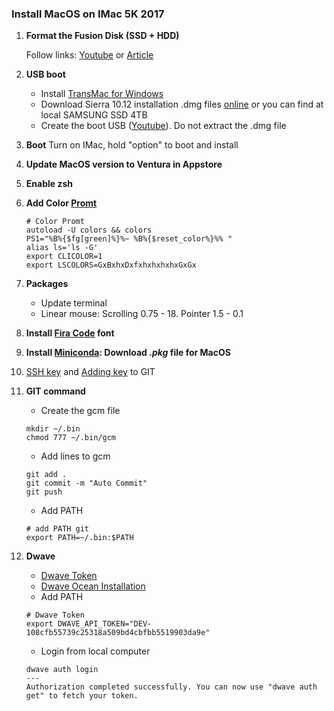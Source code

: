 ### Install MacOS on IMac 5K 2017

1. **Format the Fusion Disk (SSD + HDD)**

   Follow links: [Youtube](https://www.youtube.com/watch?v=kHDiYDO6v2w&ab_channel=N%C4%81gaYanamandala) or [Article](https://www.tech-otaku.com/mac/secure-erasing-mac-fusion-drive/)

2. **USB boot**
   
   - Install [TransMac for Windows](https://www.acutesystems.com/scrtm.htm)
   - Download Sierra 10.12 installation .dmg files [online](https://archive.org/details/macOS-X-images) or you can find at local SAMSUNG SSD 4TB
   - Create the boot USB ([Youtube](https://www.youtube.com/watch?v=TRPF_FZNwko&ab_channel=TechyDruid)). Do not extract the .dmg file

3. **Boot**
   Turn on IMac, hold "option" to boot and install
4. **Update MacOS version to Ventura in Appstore**
5. **Enable zsh**
6. **Add Color [Promt](https://stackoverflow.com/questions/689765/how-can-i-change-the-color-of-my-prompt-in-zsh-different-from-normal-text)**
   ```
   # Color Promt
   autoload -U colors && colors
   PS1="%B%{$fg[green]%}%~ %B%{$reset_color%}%% "
   alias ls='ls -G'
   export CLICOLOR=1 
   export LSCOLORS=GxBxhxDxfxhxhxhxhxGxGx
   ```
7. **Packages**
   - Update terminal
   - Linear mouse: Scrolling 0.75 - 18. Pointer 1.5 - 0.1
8. **Install [Fira Code](https://github.com/tonsky/FiraCode?tab=readme-ov-file) font**
9. **Install [Miniconda](https://docs.anaconda.com/miniconda/#quick-command-line-install): Download *.pkg* file for MacOS**
10. [SSH key](https://docs.github.com/en/authentication/connecting-to-github-with-ssh/generating-a-new-ssh-key-and-adding-it-to-the-ssh-agent) and [Adding key](https://docs.github.com/en/authentication/connecting-to-github-with-ssh/adding-a-new-ssh-key-to-your-github-account) to GIT
11. **GIT command**
    - Create the gcm file
    ```
    mkdir ~/.bin
    chmod 777 ~/.bin/gcm
    ```
    - Add lines to gcm
    ```
    git add .
    git commit -m "Auto Commit"
    git push
    ```
    - Add PATH
    ```
    # add PATH git
    export PATH=~/.bin:$PATH
    ```
12. **Dwave**
    - [Dwave Token](https://cloud.dwavesys.com/leap/)
    - [Dwave Ocean Installation](https://docs.ocean.dwavesys.com/en/stable/overview/install.html)
    - Add PATH
    ```
    # Dwave Token
    export DWAVE_API_TOKEN="DEV-108cfb55739c25318a509bd4cbfbb5519903da9e"
    ```
    - Login from local computer
    ```
    dwave auth login
    ---
    Authorization completed successfully. You can now use "dwave auth get" to fetch your token.
    ```

